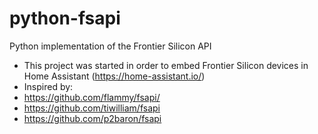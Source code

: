 # python-fsapi
Python implementation of the Frontier Silicon API
- This project was started in order to embed Frontier Silicon devices in Home Assistant (https://home-assistant.io/)
- Inspired by:
 - https://github.com/flammy/fsapi/
 - https://github.com/tiwilliam/fsapi
 - https://github.com/p2baron/fsapi
 
